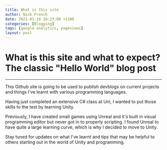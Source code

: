 ```yaml
---
title: What is this site
author: Nick French
date: 2021-01-10 16:23:00 +1100
categories: [Blogging]
tags: [google analytics, pageviews]
layout: post
---
```


# What is this site and what to expect? The classic "Hello World" blog post
---
This Github site is going to be used to publish devblogs on current projects and things I've learnt with various programming languages.

Having just completed an extensive C# class at Uni, I wanted to put those skills to the test by learning Unity.

Previously, I have created small games using Unreal and it's built in visual programming editor but never got in to properly scripting.
I found Unreal to have quite a large learning curve, which is why I decided to move to Unity.

Stay tuned for updates on what I've learnt and tips that may be helpful to others starting out in the world of Unity and programming.